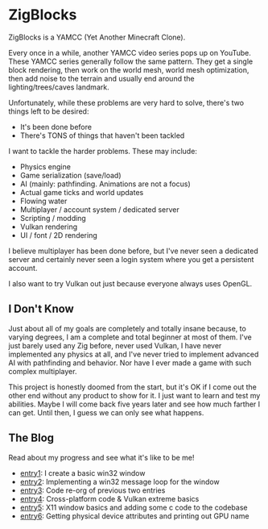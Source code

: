 # ZigBlocks
ZigBlocks is a YAMCC (Yet Another Minecraft Clone).

Every once in a while, another YAMCC video series
pops up on YouTube. These YAMCC series generally
follow the same pattern. They get a single block
rendering, then work on the world mesh, world mesh
optimization, then add noise to the terrain and
usually end around the lighting/trees/caves landmark.

Unfortunately, while these problems are very hard
to solve, there's two things left to be desired:

- It's been done before
- There's TONS of things that haven't been tackled

I want to tackle the harder problems. These may
include:

- Physics engine
- Game serialization (save/load)
- AI (mainly: pathfinding. Animations are not a focus)
- Actual game ticks and world updates
- Flowing water
- Multiplayer / account system / dedicated server
- Scripting / modding
- Vulkan rendering
- UI / font / 2D rendering

I believe multiplayer has been done before, but
I've never seen a dedicated server and certainly never
seen a login system where you get a persistent account.

I also want to try Vulkan out just because everyone
always uses OpenGL.

## I Don't Know
Just about all of my goals are completely and totally
insane because, to varying degrees, I am a complete and
total beginner at most of them. I've just barely used
any Zig before, never used Vulkan, I have never implemented
any physics at all, and I've never tried to implement
advanced AI with pathfinding and behavior. Nor have I
ever made a game with such complex multiplayer.

This project is honestly doomed from the start, but it's
OK if I come out the other end without any product to show
for it. I just want to learn and test my abilities. Maybe
I will come back five years later and see how much farther
I can get. Until then, I guess we can only see what happens.

## The Blog
Read about my progress and see what it's like to be me!

- [entry1](blog/entry1.md): I create a basic win32 window
- [entry2](blog/entry2.md): Implementing a win32 message loop for the window
- [entry3](blog/entry3.md): Code re-org of previous two entries
- [entry4](blog/entry4.md): Cross-platform code & Vulkan extreme basics
- [entry5](blog/entry5.md): X11 window basics and adding some c code to the codebase
- [entry6](blog/entry6.md): Getting physical device attributes and printing out GPU name